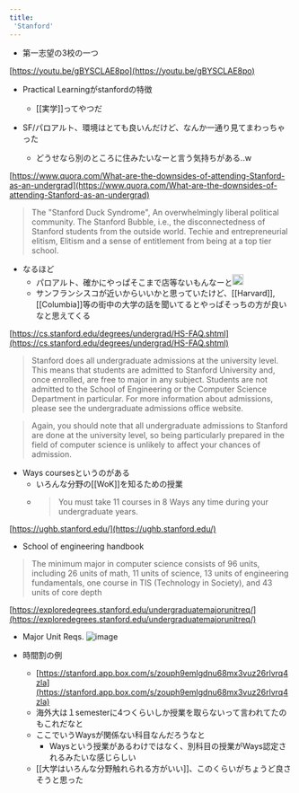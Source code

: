 ```yaml
---
title:
 'Stanford'
---
```


- 第一志望の3校の一つ

[https://youtu.be/gBYSCLAE8po](https://youtu.be/gBYSCLAE8po)
- Practical Learningがstanfordの特徴
    - [[実学]]ってやつだ

- SF/パロアルト、環境はとても良いんだけど、なんか一通り見てまわっちゃった
    - どうせなら別のところに住みたいなーと言う気持ちがある..w

[https://www.quora.com/What-are-the-downsides-of-attending-Stanford-as-an-undergrad](https://www.quora.com/What-are-the-downsides-of-attending-Stanford-as-an-undergrad)
> The "Stanford Duck Syndrome",
>  An overwhelmingly liberal political community.
>  The Stanford Bubble, i.e., the disconnectedness of Stanford students from the outside world.
>  Techie and entrepreneurial elitism,
>  Elitism and a sense of entitlement from being at a top tier school.
- なるほど
    - パロアルト、確かにやっぱそこまで店等ないもんなーと<img src='https://scrapbox.io/api/pages/blu3mo-public/blu3mo/icon' alt='blu3mo.icon' height="19.5"/>
    - サンフランシスコが近いからいいかと思っていたけど、[[Harvard]], [[Columbia]]等の街中の大学の話を聞いてるとやっぱそっちの方が良いなと思えてくる

[https://cs.stanford.edu/degrees/undergrad/HS-FAQ.shtml](https://cs.stanford.edu/degrees/undergrad/HS-FAQ.shtml)
> Stanford does all undergraduate admissions at the university level. This means that students are admitted to Stanford University and, once enrolled, are free to major in any subject. Students are not admitted to the School of Engineering or the Computer Science Department in particular. For more information about admissions, please see the undergraduate admissions office website.

> Again, you should note that all undergraduate admissions to Stanford are done at the university level, so being particularly prepared in the field of computer science is unlikely to affect your chances of admission.

- Ways coursesというのがある
    - いろんな分野の[[WoK]]を知るための授業
    - > You must take 11 courses in 8 Ways any time during your undergraduate years.

[https://ughb.stanford.edu/](https://ughb.stanford.edu/)
- School of engineering handbook
> The minimum major in computer science consists of 96 units, including 26 units of math, 11 units of science, 13 units of engineering fundamentals, one course in TIS (Technology in Society), and 43 units of core depth

[https://exploredegrees.stanford.edu/undergraduatemajorunitreq/](https://exploredegrees.stanford.edu/undergraduatemajorunitreq/)
- Major Unit Reqs.
![image](https://gyazo.com/6d99fc441b5138a049b80a6328516511/thumb/1000)

- 時間割の例
    - [https://stanford.app.box.com/s/zouph9emlgdnu68mx3vuz26rlvrq4zla](https://stanford.app.box.com/s/zouph9emlgdnu68mx3vuz26rlvrq4zla)
    - 海外大は１semesterに4つくらいしか授業を取らないって言われてたのもこれだなと
    - ここでいうWaysが関係ない科目なんだろうなと
        - Waysという授業があるわけではなく、別科目の授業がWays認定されるみたいな感じらしい
    - [[大学はいろんな分野触れられる方がいい]]、このくらいがちょうど良さそうと思った
